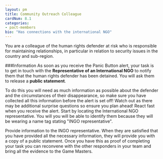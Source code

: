 ```yaml
---
layout: pm
title: Community Outreach Colleague
cardNum: 8.1
categories:
- pact-members
bio: "Has connections with the international NGO"
---
```

You are a colleague of the human rights defender at risk who is responsible for maintaining relationships, in particular in relation to security issues in the country and sub-region.

###Information
As soon as you receive the Panic Button alert, your task is to get in touch with the **Representative of an International NGO** to notify them that the human rights defender has been detained. You will ask them to release a **public statement**.

To do this you will need as much information as possible about the defender and the circumstances of their disappearance, so make sure you have collected all this information before the alert is set off! Watch out as there may be additional surprise questions so ensure you plan ahead!
React fast when you receive the alert. Start by locating the International NGO representative. You will you will be able to identify them because they will be wearing a name tag stating "INGO representative".

Provide information to the INGO representative. When they are satisfied that you have provided all the necessary information, they will provide you with a copy of a public statement. Once you have this as proof of completing your task you can reconvene with the other responders in your team and bring all the evidence to the Game Masters.
